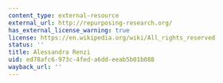```yaml
---
content_type: external-resource
external_url: http://repurposing-research.org/
has_external_license_warning: true
license: https://en.wikipedia.org/wiki/All_rights_reserved
status: ''
title: Alessandra Renzi
uid: ed78afc6-973c-4fed-a6dd-eeab5b01b088
wayback_url: ''
---
```

